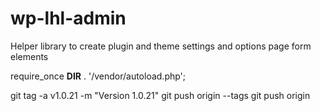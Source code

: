 # wp-lhl-admin
Helper library to create plugin and theme settings and options page form elements


require_once __DIR__ . '/vendor/autoload.php';

git tag -a v1.0.21 -m "Version 1.0.21"
git push origin --tags
git push origin